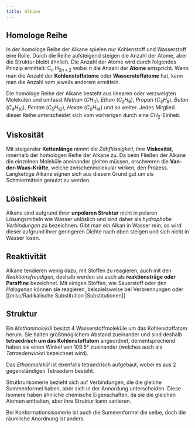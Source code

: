 ```yaml
---
title: Alkane
---
```

## Homologe Reihe

In der homologe Reihe der Alkane spielen nur Kohlenstoff und Wasserstoff eine Rolle. Durch die Reihe aufsteigend steigen die Anzahl der Atome, aber die Struktur bleibt ähnlich. 
Die Anzahl der Atome wird durch folgendes Prinzip ermittelt: $\text{C}_{n} \text{ H}_{2n + 2}$
wobei *n* die Anzahl der **Atome** entspricht. Wenn man die Anzahl der **Kohlenstoffatome** oder **Wasserstoffatome** hat, kann man die Anzahl vom jeweils anderem ermitteln.

Die homologe Reihe der Alkane besteht aus linearen oder verzweigten Molekülen und umfasst *Methan* ($CH_4$), *Ethan* ($C_{2}H_{6}$), *Propan* ($C_{3}H_{8}$), *Butan* ($C_{4}H_{10}$), *Pentan* ($C_{5}H_{12}$), *Hexan* ($C_{6}H_{14}$) und so weiter. Jedes Mitglied dieser Reihe unterscheidet sich vom vorherigen durch eine $CH_2$-Einheit.

## Viskosität

Mit steigender **Kettenlänge** nimmt die *Zähflüssigkeit*, ihre **Viskosität**, innerhalb der homologen Reihe der Alkane zu. Da beim Fließen der Alkane die einzelnen Moleküle aneinander gleiten müssen, erschweren die **Van-der-Waas-Kräfte**, welche zwischenmolekular wirken, den Prozess.
Langkettige Alkane eignen sich aus diesem Grund gut um als Schmiermitteln genutzt zu werden.

## Löslichkeit

Alkane sind aufgrund ihrer **unpolaren Struktur** nicht in polaren Lösungsmitteln wie Wasser unlöslich und sind daher als *hydrophobe Verbindungen* zu bezeichnen.
Gibt man ein Alkan in Wasser rein, so wird dieser aufgrund ihrer geringeren Dichte nach oben steigen und sich nicht in Wasser lösen. 

## Reaktivität

Alkane tendieren wenig dazu, mit Stoffen zu reagieren, auch mit den *Reaktionsfreudigen*, deshalb werden sie auch als **reaktionsträge oder Paraffine** bezeichnet. 
Mit einigen Stoffen, wie Sauerstoff oder den *Halogenen* können sie reagieren, beispielsweise bei Verbrennungen oder [[misc/Radikalische Substitution |Substitutionen]] 

## Struktur 

Ein *Methanmolekül* besitzt 4 Wasserstoffmoleküle um das Kohlenstoffatom herum. Sie halten größtmöglichem Abstand zueinander und sind deshalb **tetraedrisch um das Kohlenstoffatom** angeordnet, dementsprechend haben sie einen Winkel von $109.5°$ zueinander (welches auch als *Tetraederwinkel* bezeichnet wird).

Das *Ethanmolekül* ist ebenfalls tetraedrisch aufgebaut, wobei es aus 2 gegenständigen Tetraedern besteht.


Strutkrurisomerie bezieht sich auf Verbindungen, die die gleiche Summenformel haben, aber sich in der Annordung unterscheiden. 
Diese Isomere haben ähnliche chemische Eigenschaften, da sie die gleichen Atomen enthalten, aber ihre Struktur kann variieren. 


Bei Konformationsisomerie ist auch die Summenformel die selbe, doch die räumliche Anordnung ist anders. 